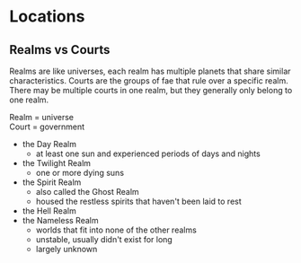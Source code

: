 # Locations

## Realms vs Courts

Realms are like universes, each realm has multiple planets that share similar characteristics. Courts are the groups of fae that rule over a specific realm. There may be multiple courts in one realm, but they generally only belong to one realm.

Realm = universe \
Court = government

* the Day Realm
  * at least one sun and experienced periods of days and nights
* the Twilight Realm
  * one or more dying suns
* the Spirit Realm
  * also called the Ghost Realm
  * housed the restless spirits that haven't been laid to rest
* the Hell Realm
* the Nameless Realm
  * worlds that fit into none of the other realms
  * unstable, usually didn't exist for long
  * largely unknown